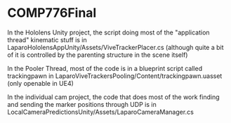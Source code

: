 # COMP776Final

In the Hololens Unity project, the script doing most of the "application thread" kinematic stuff is in LaparoHololensAppUnity/Assets/ViveTrackerPlacer.cs (although quite a bit of it is controlled by the parenting structure in the scene itself)

In the Pooler Thread, most of the code is in a blueprint script called trackingpawn in LaparoViveTrackersPooling/Content/trackingpawn.uasset (only openable in UE4)

In the individual cam project, the code that does most of the work finding and sending the marker positions through UDP is in LocalCameraPredictionsUnity/Assets/LaparoCameraManager.cs